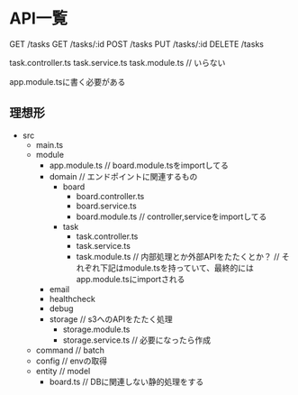 # API一覧

GET    /tasks
GET    /tasks/:id
POST   /tasks
PUT    /tasks/:id
DELETE /tasks

task.controller.ts
task.service.ts
task.module.ts // いらない

app.module.tsに書く必要がある



## 理想形

- src
    - main.ts
    - module
        - app.module.ts // board.module.tsをimportしてる
        - domain // エンドポイントに関連するもの
            - board
                - board.controller.ts
                - board.service.ts
                - board.module.ts // controller,serviceをimportしてる
            - task
                - task.controller.ts
                - task.service.ts
                - task.module.ts
        // 内部処理とか外部APIをたたくとか？
        // それぞれ下記はmodule.tsを持っていて、最終的にはapp.module.tsにimportされる
        - email
        - healthcheck
        - debug
        - storage // s3へのAPIをたたく処理
            - storage.module.ts
            - storage.service.ts
    // 必要になったら作成
    - command // batch
    - config // envの取得
    - entity // model
        - board.ts // DBに関連しない静的処理をする
